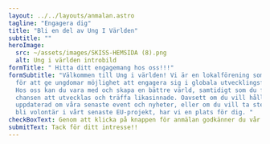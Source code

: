 ```yaml
---
layout: ../../layouts/anmalan.astro
tagline: "Engagera dig"
title: "Bli en del av Ung I Världen"
subtitle: ""
heroImage:
  src: ~/assets/images/SKISS-HEMSIDA (8).png
  alt: Ung i världen introbild
formTitle: " Hitta ditt engagemang hos oss!!!"
formSubtitle: "Välkommen till Ung i världen! Vi är en lokalförening som brinner
  för att ge ungdomar möjlighet att engagera sig i globala utvecklingsfrågor.
  Hos oss kan du vara med och skapa en bättre värld, samtidigt som du får
  chansen att utvecklas och träffa likasinnade. Oavsett om du vill hålla dig
  uppdaterad om våra senaste event och nyheter, eller om du vill ta steget och
  bli volontär i vårt senaste EU-projekt, har vi en plats för dig. "
checkBoxText: Genom att klicka på knappen för anmälan godkänner du vår integritetspolicy och samtycker till behandling av dina personuppgifter i enlighet med GDPR (KAN VI LÄNKA T DENNA TEXT NEDAN ?) 
submitText: Tack för ditt intresse!!
---
```


<!-- I knappen ska det länkas med vår integritetspolicy som står denna text: 
**Integritetspolicy**

**Vilka uppgifter vi samlar in:**
Vi samlar in personuppgifter som namn, e-postadress och telefonnummer när du registrerar dig på vår hemsida.

**Hur vi använder dina uppgifter:**
Vi använder dina uppgifter för att hantera din registrering och för att kommunicera med dig om våra senaste event och projekt.

**Hur vi skyddar dina uppgifter:**
Vi vidtar lämpliga säkerhetsåtgärder för att skydda dina personuppgifter mot obehörig åtkomst, ändring, avslöjande eller förstörelse.

**Dina rättigheter:**
Du har rätt att begära tillgång till, rättelse av eller radering av dina personuppgifter. Kontakta oss om du har några frågor eller önskar utöva dina rättigheter. -->
